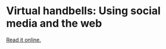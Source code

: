 # Virtual handbells: Using social media and the web

<a href="http://files.rootwork.org/hma/member-notes-2016-01/">Read it online.</a>
